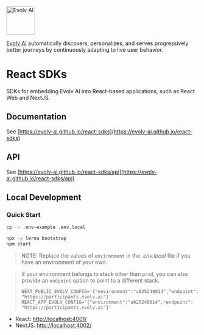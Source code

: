 [<img src="https://app.evolv.ai/assets/images/evolv-logo-full-color-2022.png" height="75" alt="Evolv AI" />](https://evolv.ai)

[Evolv AI](https://evolv.ai) automatically discovers, personalizes, and serves progressively better journeys by continuously adapting to live user behavior.

# React SDKs
SDKs for embedding Evolv AI into React-based applications, such as React Web and NextJS.

## Documentation
See [https://evolv-ai.github.io/react-sdks](https://evolv-ai.github.io/react-sdks)

## API
See [https://evolv-ai.github.io/react-sdks/api](https://evolv-ai.github.io/react-sdks/api)

## Local Development
### Quick Start
```bash
cp -n .env-example .env.local

npx -y lerna bootstrap
npm start
```

> NOTE: Replace the values of `environment` in the _.env.local_ file
> if you have an environment of your own.

> If your environment belongs to stack other than `prod`, you can 
> also provide an `endpoint` option to point to a different stack.
>  
> ```
> NEXT_PUBLIC_EVOLV_CONFIG='{"environment":"a925240014","endpoint": "https://participants.evolv.ai"}'
> REACT_APP_EVOLV_CONFIG='{"environment":"a925240014","endpoint": "https://participants.evolv.ai"}'
> ```

* React: [http://localhost:4001/](http://localhost:4001/)
* NextJS: [http://localhost:4002/](http://localhost:4002/)
